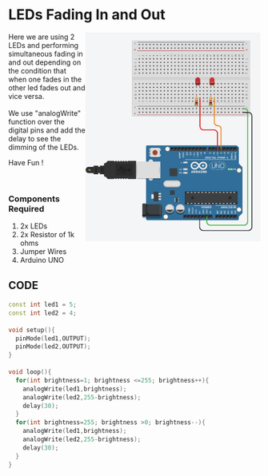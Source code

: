 <h1>LEDs Fading In and Out</h1>

<div>
    <img width=350 align=right src="https://github.com/Electroversity/Electroverse/blob/main/Basics%202/02-Led's%20Fade%20In%20and%20Fade%20Out/led%20fade%20in%20and%20out.png">
    <p>Here we are using 2 LEDs and performing simultaneous fading in and out depending on the condition that when one fades in the other led fades out and vice versa.<br><br>
        We use "analogWrite" function over the digital pins and add the delay to see the dimming of the LEDs.
      
  Have Fun !</p><br>
    
  <h3>Components Required</h3>
  <ol>
    <li>2x LEDs</li>
    <li>2x Resistor of 1k ohms</li>
    <li>Jumper Wires</li>
    <li>Arduino UNO</li>
  </ol>
    
</div>


  
## CODE
```C++
const int led1 = 5;
const int led2 = 4;

void setup(){
  pinMode(led1,OUTPUT);
  pinMode(led2,OUTPUT);
}

void loop(){
  for(int brightness=1; brightness <=255; brightness++){
  	analogWrite(led1,brightness);
    analogWrite(led2,255-brightness);
    delay(30);
  }
  for(int brightness=255; brightness >0; brightness--){
  	analogWrite(led1,brightness);
    analogWrite(led2,255-brightness);
    delay(30);
  }
}




```

